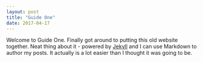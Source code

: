 ```yaml
---
layout: post
title: "Guide One"
date: 2017-04-17
---
```


Welcome to Guide One. Finally got around to putting this old website together. Neat thing about it - powered by [Jekyll](http://jekyllrb.com) and I can use Markdown to author my posts. It actually is a lot easier than I thought it was going to be.
